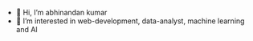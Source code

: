 - 👋 Hi, I’m abhinandan kumar
- 👀 I’m interested in web-development, data-analyst, machine learning and AI

